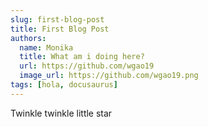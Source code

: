```yaml
---
slug: first-blog-post
title: First Blog Post
authors:
  name: Monika 
  title: What am i doing here?
  url: https://github.com/wgao19
  image_url: https://github.com/wgao19.png
tags: [hola, docusaurus]
---
```


Twinkle twinkle little star 